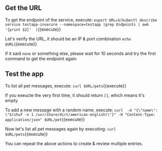 ## Get the URL

To get the endpoint of the service, execute:
`export URL=$(kubectl describe  service testapp-insecure --namespace=testapp |grep Endpoints | awk '{print $2}'  )`{{execute}}

Let's verify the URL, it should be an IP & port combination
`echo $URL`{{execute}}

If it said `none` or something else, please wait for 10 seconds and try the first command to get the endpoint again

## Test the app

To list all pet messages, execute:
`curl $URL/pets`{{execute}}

If you exeucte the very first time, it should return `[]`, which means it's empty

To add a new message with a random name, execute:
`curl  -d "{\"name\": \"$(shuf -n 1 /usr/share/dict/american-english)\"}" -H "Content-Type: application/json" $URL/pet`{{execute}}

Now let's list all pet messages again by executing:
`curl $URL/pets`{{execute}}

You can repeat the above actions to create & review multiple entries.
